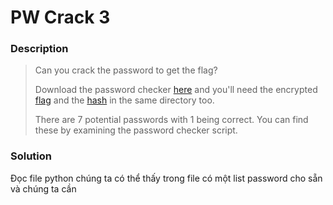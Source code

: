 # PW Crack 3

### Description

> Can you crack the password to get the flag?
> 
> Download the password checker [here](https://github.com/shmily-2010/picoCTF/blob/main/GeneralSkills/PWCrack3/level3.hash.bin) and you'll need the encrypted [flag](https://github.com/shmily-2010/picoCTF/blob/main/GeneralSkills/PWCrack3/level3.flag.txt.enc) and the [hash](https://github.com/shmily-2010/picoCTF/blob/main/GeneralSkills/PWCrack3/level3.py) in the same directory too.
> 
> There are 7 potential passwords with 1 being correct. You can find these by examining the password checker script.

### Solution

Đọc file python chúng ta có thể thấy trong file có một list password cho sẵn và chúng ta cần 
